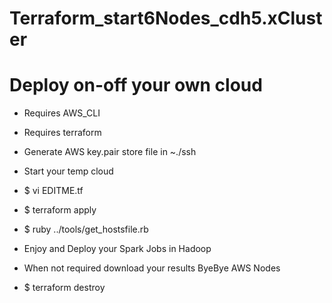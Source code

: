 # Terraform_start6Nodes_cdh5.xCluster #
#    Deploy on-off your own cloud     #

  - Requires AWS_CLI
  - Requires terraform
  - Generate AWS key.pair store file in ~./ssh 
  
  - Start your temp cloud
   - $ vi EDITME.tf
   - $ terraform apply
   - $ ruby ../tools/get_hostsfile.rb

  - Enjoy and Deploy your Spark Jobs in Hadoop
  - When not required download your results ByeBye AWS Nodes
   - $ terraform destroy
   
